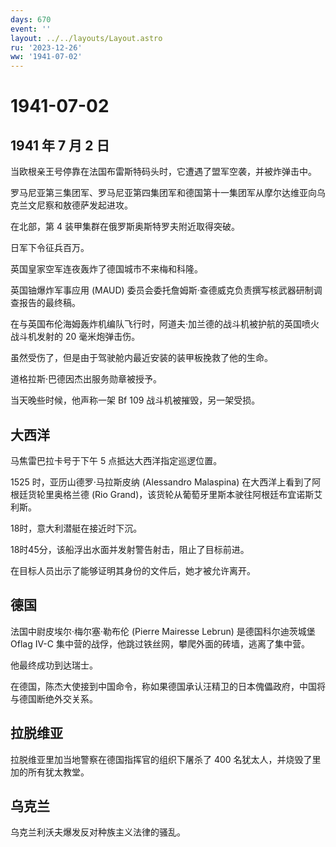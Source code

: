 ```yaml
---
days: 670
event: ''
layout: ../../layouts/Layout.astro
ru: '2023-12-26'
ww: '1941-07-02'
---
```


# 1941-07-02

## 1941 年 7 月 2 日

当欧根亲王号停靠在法国布雷斯特码头时，它遭遇了盟军空袭，并被炸弹击中。

罗马尼亚第三集团军、罗马尼亚第四集团军和德国第十一集团军从摩尔达维亚向乌克兰文尼察和敖德萨发起进攻。

在北部，第 4 装甲集群在俄罗斯奥斯特罗夫附近取得突破。

日军下令征兵百万。

英国皇家空军连夜轰炸了德国城市不来梅和科隆。

英国铀爆炸军事应用 (MAUD)
委员会委托詹姆斯·查德威克负责撰写核武器研制调查报告的最终稿。

在与英国布伦海姆轰炸机编队飞行时，阿道夫·加兰德的战斗机被护航的英国喷火战斗机发射的
20 毫米炮弹击伤。

虽然受伤了，但是由于驾驶舱内最近安装的装甲板挽救了他的生命。

道格拉斯·巴德因杰出服务勋章被授予。

当天晚些时候，他声称一架 Bf 109 战斗机被摧毁，另一架受损。

## 大西洋

马焦雷巴拉卡号于下午 5 点抵达大西洋指定巡逻位置。

1525 时，亚历山德罗·马拉斯皮纳 (Alessandro Malaspina)
在大西洋上看到了阿根廷货轮里奥格兰德 (Rio
Grand)，该货轮从葡萄牙里斯本驶往阿根廷布宜诺斯艾利斯。

18时，意大利潜艇在接近时下沉。

18时45分，该船浮出水面并发射警告射击，阻止了目标前进。

在目标人员出示了能够证明其身份的文件后，她才被允许离开。

## 德国

法国中尉皮埃尔·梅尔塞·勒布伦 (Pierre Mairesse Lebrun) 是德国科尔迪茨城堡
Oflag IV-C 集中营的战俘，他跳过铁丝网，攀爬外面的砖墙，逃离了集中营。

他最终成功到达瑞士。

在德国，陈杰大使接到中国命令，称如果德国承认汪精卫的日本傀儡政府，中国将与德国断绝外交关系。

## 拉脱维亚

拉脱维亚里加当地警察在德国指挥官的组织下屠杀了 400
名犹太人，并烧毁了里加的所有犹太教堂。

## 乌克兰

乌克兰利沃夫爆发反对种族主义法律的骚乱。